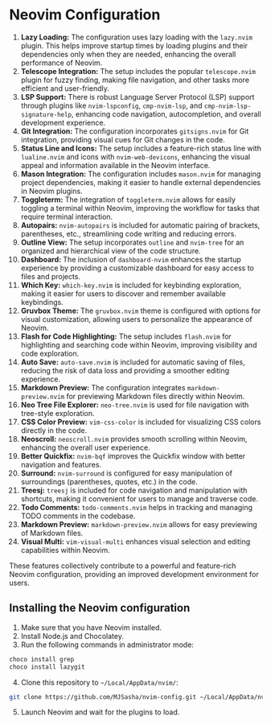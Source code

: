 # Neovim Configuration

1. **Lazy Loading:** The configuration uses lazy loading with the `lazy.nvim` plugin. This helps improve startup times by loading plugins and their dependencies only when they are needed, enhancing the overall performance of Neovim.
2. **Telescope Integration:** The setup includes the popular `telescope.nvim` plugin for fuzzy finding, making file navigation, and other tasks more efficient and user-friendly.
3. **LSP Support:** There is robust Language Server Protocol (LSP) support through plugins like `nvim-lspconfig`, `cmp-nvim-lsp`, and `cmp-nvim-lsp-signature-help`, enhancing code navigation, autocompletion, and overall development experience.
4. **Git Integration:** The configuration incorporates `gitsigns.nvim` for Git integration, providing visual cues for Git changes in the code.
5. **Status Line and Icons:** The setup includes a feature-rich status line with `lualine.nvim` and icons with `nvim-web-devicons`, enhancing the visual appeal and information available in the Neovim interface.
6. **Mason Integration:** The configuration includes `mason.nvim` for managing project dependencies, making it easier to handle external dependencies in Neovim plugins.
7. **Toggleterm:** The integration of `toggleterm.nvim` allows for easily toggling a terminal within Neovim, improving the workflow for tasks that require terminal interaction.
8. **Autopairs:** `nvim-autopairs` is included for automatic pairing of brackets, parentheses, etc., streamlining code writing and reducing errors.
9. **Outline View:** The setup incorporates `outline` and `nvim-tree` for an organized and hierarchical view of the code structure.
10. **Dashboard:** The inclusion of `dashboard-nvim` enhances the startup experience by providing a customizable dashboard for easy access to files and projects.
11. **Which Key:** `which-key.nvim` is included for keybinding exploration, making it easier for users to discover and remember available keybindings.
12. **Gruvbox Theme:** The `gruvbox.nvim` theme is configured with options for visual customization, allowing users to personalize the appearance of Neovim.
13. **Flash for Code Highlighting:** The setup includes `flash.nvim` for highlighting and searching code within Neovim, improving visibility and code exploration.
14. **Auto Save:** `auto-save.nvim` is included for automatic saving of files, reducing the risk of data loss and providing a smoother editing experience.
15. **Markdown Preview:** The configuration integrates `markdown-preview.nvim` for previewing Markdown files directly within Neovim.
16. **Neo Tree File Explorer:** `neo-tree.nvim` is used for file navigation with tree-style exploration.
17. **CSS Color Preview:** `vim-css-color` is included for visualizing CSS colors directly in the code.
18. **Neoscroll:** `neoscroll.nvim` provides smooth scrolling within Neovim, enhancing the overall user experience.
19. **Better Quickfix:** `nvim-bqf` improves the Quickfix window with better navigation and features.
20. **Surround:** `nvim-surround` is configured for easy manipulation of surroundings (parentheses, quotes, etc.) in the code.
21. **Treesj:** `treesj` is included for code navigation and manipulation with shortcuts, making it convenient for users to manage and traverse code.
22. **Todo Comments:** `todo-comments.nvim` helps in tracking and managing TODO comments in the codebase.
23. **Markdown Preview:** `markdown-preview.nvim` allows for easy previewing of Markdown files.
24. **Visual Multi:** `vim-visual-multi` enhances visual selection and editing capabilities within Neovim.

These features collectively contribute to a powerful and feature-rich Neovim configuration, providing an improved development environment for users.

## Installing the Neovim configuration

1. Make sure that you have Neovim installed.
2. Install Node.js and Chocolatey.
3. Run the following commands in administrator mode:

```bash
choco install grep
choco install lazygit
```

4. Clone this repository to `~/Local/AppData/nvim/`:

```bash
git clone https://github.com/MJSasha/nvim-config.git ~/Local/AppData/nvim
```

5. Launch Neovim and wait for the plugins to load.
